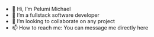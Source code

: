 - 👋 Hi, I’m Pelumi Michael
- 👀 I’m a fullstack software developer
- 💞️ I’m looking to collaborate on any project
- 📫 How to reach me: You can message me directly here

<!---
PeluMike/PeluMike is a ✨ special ✨ repository because its `README.md` (this file) appears on your GitHub profile.
You can click the Preview link to take a look at your changes.
--->
